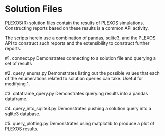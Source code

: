 # Solution Files
PLEXOS(R) solution files contain the results of PLEXOS simulations. Constructing reports 
based on these results is a common API activity.

The scripts herein use a combination of pandas, sqlite3, and the PLEXOS API to construct 
such reports and the extensibility to construct further reports.

#1. connect.py
Demonstrates connecting to a solution file and querying a set of results

#2. query_enums.py
Demonstrates listing out the possible values that each of the enumerations
related to solution queries can take. Useful for modifying 1.

#3. dataframe_query.py
Demonstrates querying results into a pandas dataframe.

#4. query_into_sqlite3.py
Demonstrates pushing a solution query into a sqlite3 database.

#5. query_plotting.py
Demonstrates using matplotlib to produce a plot of PLEXOS results.
